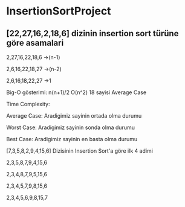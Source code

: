 # InsertionSortProject
## [22,27,16,2,18,6] dizinin insertion sort türüne göre asamalari
2,27,16,22,18,6 ->(n-1)

2,6,16,22,18,27 ->(n-2)

2,6,16,18,22,27 ->1

Big-O gösterimi: n(n+1)/2 O(n^2) 18 sayisi Average Case

Time Complexity:

Average Case: Aradigimiz sayinin ortada olma durumu

Worst Case: Aradigimiz sayinin sonda olma durumu

Best Case: Aradigimiz sayinin en basta olma durumu

[7,3,5,8,2,9,4,15,6] Dizisinin Insertion Sort'a göre ilk 4 adimi

2,3,5,8,7,9,4,15,6

2,3,4,8,7,9,5,15,6

2,3,4,5,7,9,8,15,6

2,3,4,5,6,9,8,15,7